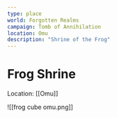 ```yaml
---
type: place
world: Forgotten Realms
campaign: Tomb of Annihilation
location: Omu
description: "Shrine of the Frog"
---
```


# Frog Shrine

Location: [[Omu]]

![[frog cube omu.png]]